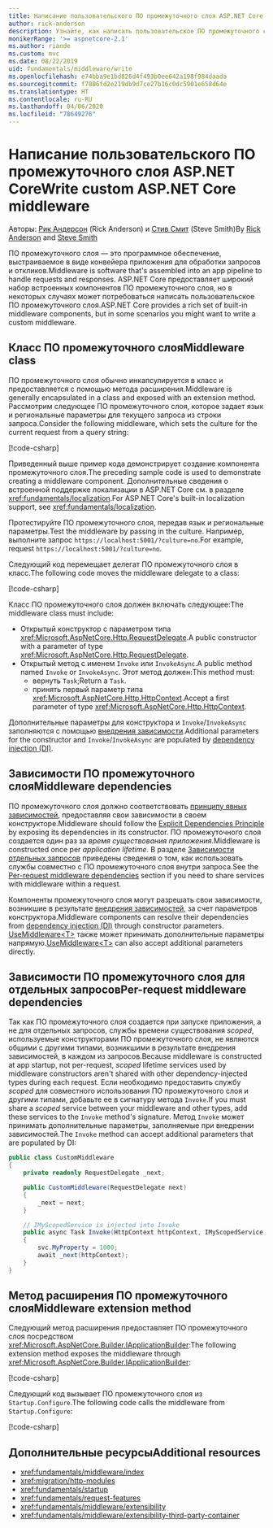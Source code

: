 ```yaml
---
title: Написание пользовательского ПО промежуточного слоя ASP.NET Core
author: rick-anderson
description: Узнайте, как написать пользовательское ПО промежуточного слоя ASP.NET Core.
monikerRange: '>= aspnetcore-2.1'
ms.author: riande
ms.custom: mvc
ms.date: 08/22/2019
uid: fundamentals/middleware/write
ms.openlocfilehash: e74bba9e1bd826d4f493b0ee642a198f984daada
ms.sourcegitcommit: f7886fd2e219db9d7ce27b16c0dc5901e658d64e
ms.translationtype: HT
ms.contentlocale: ru-RU
ms.lasthandoff: 04/06/2020
ms.locfileid: "78649276"
---
```

# <a name="write-custom-aspnet-core-middleware"></a><span data-ttu-id="8d9d5-103">Написание пользовательского ПО промежуточного слоя ASP.NET Core</span><span class="sxs-lookup"><span data-stu-id="8d9d5-103">Write custom ASP.NET Core middleware</span></span>

<span data-ttu-id="8d9d5-104">Авторы: [Рик Андерсон](https://twitter.com/RickAndMSFT) (Rick Anderson) и [Стив Смит](https://ardalis.com/) (Steve Smith)</span><span class="sxs-lookup"><span data-stu-id="8d9d5-104">By [Rick Anderson](https://twitter.com/RickAndMSFT) and [Steve Smith](https://ardalis.com/)</span></span>

<span data-ttu-id="8d9d5-105">ПО промежуточного слоя — это программное обеспечение, выстраиваемое в виде конвейера приложения для обработки запросов и откликов.</span><span class="sxs-lookup"><span data-stu-id="8d9d5-105">Middleware is software that's assembled into an app pipeline to handle requests and responses.</span></span> <span data-ttu-id="8d9d5-106">ASP.NET Core предоставляет широкий набор встроенных компонентов ПО промежуточного слоя, но в некоторых случаях может потребоваться написать пользовательское ПО промежуточного слоя.</span><span class="sxs-lookup"><span data-stu-id="8d9d5-106">ASP.NET Core provides a rich set of built-in middleware components, but in some scenarios you might want to write a custom middleware.</span></span>

## <a name="middleware-class"></a><span data-ttu-id="8d9d5-107">Класс ПО промежуточного слоя</span><span class="sxs-lookup"><span data-stu-id="8d9d5-107">Middleware class</span></span>

<span data-ttu-id="8d9d5-108">ПО промежуточного слоя обычно инкапсулируется в класс и предоставляется с помощью метода расширения.</span><span class="sxs-lookup"><span data-stu-id="8d9d5-108">Middleware is generally encapsulated in a class and exposed with an extension method.</span></span> <span data-ttu-id="8d9d5-109">Рассмотрим следующее ПО промежуточного слоя, которое задает язык и региональные параметры для текущего запроса из строки запроса.</span><span class="sxs-lookup"><span data-stu-id="8d9d5-109">Consider the following middleware, which sets the culture for the current request from a query string:</span></span>

[!code-csharp[](write/snapshot/StartupCulture.cs)]

<span data-ttu-id="8d9d5-110">Приведенный выше пример кода демонстрирует создание компонента промежуточного слоя.</span><span class="sxs-lookup"><span data-stu-id="8d9d5-110">The preceding sample code is used to demonstrate creating a middleware component.</span></span> <span data-ttu-id="8d9d5-111">Дополнительные сведения о встроенной поддержке локализации в ASP.NET Core см. в разделе <xref:fundamentals/localization>.</span><span class="sxs-lookup"><span data-stu-id="8d9d5-111">For ASP.NET Core's built-in localization support, see <xref:fundamentals/localization>.</span></span>

<span data-ttu-id="8d9d5-112">Протестируйте ПО промежуточного слоя, передав язык и региональные параметры.</span><span class="sxs-lookup"><span data-stu-id="8d9d5-112">Test the middleware by passing in the culture.</span></span> <span data-ttu-id="8d9d5-113">Например, выполните запрос `https://localhost:5001/?culture=no`.</span><span class="sxs-lookup"><span data-stu-id="8d9d5-113">For example, request `https://localhost:5001/?culture=no`.</span></span>

<span data-ttu-id="8d9d5-114">Следующий код перемещает делегат ПО промежуточного слоя в класс.</span><span class="sxs-lookup"><span data-stu-id="8d9d5-114">The following code moves the middleware delegate to a class:</span></span>

[!code-csharp[](write/snapshot/RequestCultureMiddleware.cs)]

<span data-ttu-id="8d9d5-115">Класс ПО промежуточного слоя должен включать следующее:</span><span class="sxs-lookup"><span data-stu-id="8d9d5-115">The middleware class must include:</span></span>

* <span data-ttu-id="8d9d5-116">Открытый конструктор с параметром типа <xref:Microsoft.AspNetCore.Http.RequestDelegate>.</span><span class="sxs-lookup"><span data-stu-id="8d9d5-116">A public constructor with a parameter of type <xref:Microsoft.AspNetCore.Http.RequestDelegate>.</span></span>
* <span data-ttu-id="8d9d5-117">Открытый метод с именем `Invoke` или `InvokeAsync`.</span><span class="sxs-lookup"><span data-stu-id="8d9d5-117">A public method named `Invoke` or `InvokeAsync`.</span></span> <span data-ttu-id="8d9d5-118">Этот метод должен:</span><span class="sxs-lookup"><span data-stu-id="8d9d5-118">This method must:</span></span>
  * <span data-ttu-id="8d9d5-119">вернуть `Task`;</span><span class="sxs-lookup"><span data-stu-id="8d9d5-119">Return a `Task`.</span></span>
  * <span data-ttu-id="8d9d5-120">принять первый параметр типа <xref:Microsoft.AspNetCore.Http.HttpContext>.</span><span class="sxs-lookup"><span data-stu-id="8d9d5-120">Accept a first parameter of type <xref:Microsoft.AspNetCore.Http.HttpContext>.</span></span>
  
<span data-ttu-id="8d9d5-121">Дополнительные параметры для конструктора и `Invoke`/`InvokeAsync` заполняются с помощью [внедрения зависимости](xref:fundamentals/dependency-injection).</span><span class="sxs-lookup"><span data-stu-id="8d9d5-121">Additional parameters for the constructor and `Invoke`/`InvokeAsync` are populated by [dependency injection (DI)](xref:fundamentals/dependency-injection).</span></span>

## <a name="middleware-dependencies"></a><span data-ttu-id="8d9d5-122">Зависимости ПО промежуточного слоя</span><span class="sxs-lookup"><span data-stu-id="8d9d5-122">Middleware dependencies</span></span>

<span data-ttu-id="8d9d5-123">ПО промежуточного слоя должно соответствовать [принципу явных зависимостей](/dotnet/standard/modern-web-apps-azure-architecture/architectural-principles#explicit-dependencies), предоставляя свои зависимости в своем конструкторе.</span><span class="sxs-lookup"><span data-stu-id="8d9d5-123">Middleware should follow the [Explicit Dependencies Principle](/dotnet/standard/modern-web-apps-azure-architecture/architectural-principles#explicit-dependencies) by exposing its dependencies in its constructor.</span></span> <span data-ttu-id="8d9d5-124">ПО промежуточного слоя создается один раз за *время существования приложения*.</span><span class="sxs-lookup"><span data-stu-id="8d9d5-124">Middleware is constructed once per *application lifetime*.</span></span> <span data-ttu-id="8d9d5-125">В разделе [Зависимости отдельных запросов](#per-request-middleware-dependencies) приведены сведения о том, как использовать службы совместно с ПО промежуточного слоя внутри запроса.</span><span class="sxs-lookup"><span data-stu-id="8d9d5-125">See the [Per-request middleware dependencies](#per-request-middleware-dependencies) section if you need to share services with middleware within a request.</span></span>

<span data-ttu-id="8d9d5-126">Компоненты промежуточного слоя могут разрешать свои зависимости, возникшие в результате [внедрения зависимостей](xref:fundamentals/dependency-injection), за счет параметров конструктора.</span><span class="sxs-lookup"><span data-stu-id="8d9d5-126">Middleware components can resolve their dependencies from [dependency injection (DI)](xref:fundamentals/dependency-injection) through constructor parameters.</span></span> <span data-ttu-id="8d9d5-127">[UseMiddleware&lt;T&gt;](/dotnet/api/microsoft.aspnetcore.builder.usemiddlewareextensions.usemiddleware#Microsoft_AspNetCore_Builder_UseMiddlewareExtensions_UseMiddleware_Microsoft_AspNetCore_Builder_IApplicationBuilder_System_Type_System_Object___) также может принимать дополнительные параметры напрямую.</span><span class="sxs-lookup"><span data-stu-id="8d9d5-127">[UseMiddleware&lt;T&gt;](/dotnet/api/microsoft.aspnetcore.builder.usemiddlewareextensions.usemiddleware#Microsoft_AspNetCore_Builder_UseMiddlewareExtensions_UseMiddleware_Microsoft_AspNetCore_Builder_IApplicationBuilder_System_Type_System_Object___) can also accept additional parameters directly.</span></span>

## <a name="per-request-middleware-dependencies"></a><span data-ttu-id="8d9d5-128">Зависимости ПО промежуточного слоя для отдельных запросов</span><span class="sxs-lookup"><span data-stu-id="8d9d5-128">Per-request middleware dependencies</span></span>

<span data-ttu-id="8d9d5-129">Так как ПО промежуточного слоя создается при запуске приложения, а не для отдельных запросов, службы времени существования *scoped*, используемые конструкторами ПО промежуточного слоя, не являются общими с другими типами, возникшими в результате внедрения зависимостей, в каждом из запросов.</span><span class="sxs-lookup"><span data-stu-id="8d9d5-129">Because middleware is constructed at app startup, not per-request, *scoped* lifetime services used by middleware constructors aren't shared with other dependency-injected types during each request.</span></span> <span data-ttu-id="8d9d5-130">Если необходимо предоставить службу *scoped* для совместного использования ПО промежуточного слоя и другими типами, добавьте ее в сигнатуру метода `Invoke`.</span><span class="sxs-lookup"><span data-stu-id="8d9d5-130">If you must share a *scoped* service between your middleware and other types, add these services to the `Invoke` method's signature.</span></span> <span data-ttu-id="8d9d5-131">Метод `Invoke` может принимать дополнительные параметры, заполняемые при внедрении зависимостей.</span><span class="sxs-lookup"><span data-stu-id="8d9d5-131">The `Invoke` method can accept additional parameters that are populated by DI:</span></span>

```csharp
public class CustomMiddleware
{
    private readonly RequestDelegate _next;

    public CustomMiddleware(RequestDelegate next)
    {
        _next = next;
    }

    // IMyScopedService is injected into Invoke
    public async Task Invoke(HttpContext httpContext, IMyScopedService svc)
    {
        svc.MyProperty = 1000;
        await _next(httpContext);
    }
}
```

## <a name="middleware-extension-method"></a><span data-ttu-id="8d9d5-132">Метод расширения ПО промежуточного слоя</span><span class="sxs-lookup"><span data-stu-id="8d9d5-132">Middleware extension method</span></span>

<span data-ttu-id="8d9d5-133">Следующий метод расширения предоставляет ПО промежуточного слоя посредством <xref:Microsoft.AspNetCore.Builder.IApplicationBuilder>:</span><span class="sxs-lookup"><span data-stu-id="8d9d5-133">The following extension method exposes the middleware through <xref:Microsoft.AspNetCore.Builder.IApplicationBuilder>:</span></span>

[!code-csharp[](write/snapshot/RequestCultureMiddlewareExtensions.cs)]

<span data-ttu-id="8d9d5-134">Следующий код вызывает ПО промежуточного слоя из `Startup.Configure`.</span><span class="sxs-lookup"><span data-stu-id="8d9d5-134">The following code calls the middleware from `Startup.Configure`:</span></span>

[!code-csharp[](write/snapshot/Startup.cs?highlight=5)]

## <a name="additional-resources"></a><span data-ttu-id="8d9d5-135">Дополнительные ресурсы</span><span class="sxs-lookup"><span data-stu-id="8d9d5-135">Additional resources</span></span>

* <xref:fundamentals/middleware/index>
* <xref:migration/http-modules>
* <xref:fundamentals/startup>
* <xref:fundamentals/request-features>
* <xref:fundamentals/middleware/extensibility>
* <xref:fundamentals/middleware/extensibility-third-party-container>
